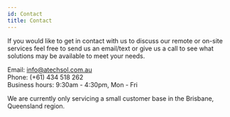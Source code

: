 ```yaml
---
id: Contact
title: Contact
---
```


If you would like to get in contact with us to discuss our remote or on-site services feel free to send us an email/text or give us a call to see what solutions may be available to meet your needs.

Email: info@atechsol.com.au<br/>
Phone: (+61) 434 518 262<br/>
Business hours: 9:30am - 4:30pm, Mon - Fri

We are currently only servicing a small customer base in the Brisbane, Queensland region.
